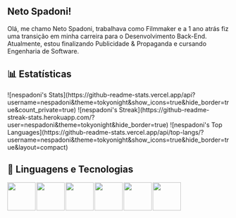 ##  Neto Spadoni!

Olá, me chamo Neto Spadoni, trabalhava como Filmmaker e a 1 ano atrás fiz uma transição em minha carreira para o Desenvolvimento Back-End. Atualmente, estou finalizando Publicidade & Propaganda e cursando Engenharia de Software.

## 📊 Estatísticas
<div>
![nespadoni's Stats](https://github-readme-stats.vercel.app/api?username=nespadoni&theme=tokyonight&show_icons=true&hide_border=true&count_private=true)
![nespadoni's Streak](https://github-readme-streak-stats.herokuapp.com/?user=nespadoni&theme=tokyonight&hide_border=true)
![nespadoni's Top Languages](https://github-readme-stats.vercel.app/api/top-langs/?username=nespadoni&theme=tokyonight&show_icons=true&hide_border=true&layout=compact)

  
</div>

## 🤖 Linguagens e Tecnologias
<div style="display: flex; gap: 2px; align-items: center;">
<img src="https://iconic-api.onrender.com/dark/go" width="64px" />
<img src="https://iconic-api.onrender.com/dark/java" width="64px" />
<img src="https://iconic-api.onrender.com/dark/docker" width="64px" />
<img src="https://iconic-api.onrender.com/dark/angular" width="64px" />
<img src="https://iconic-api.onrender.com/dark/vue" width="64px" />
<img src="https://iconic-api.onrender.com/dark/aws" width="64px" />
<div>
